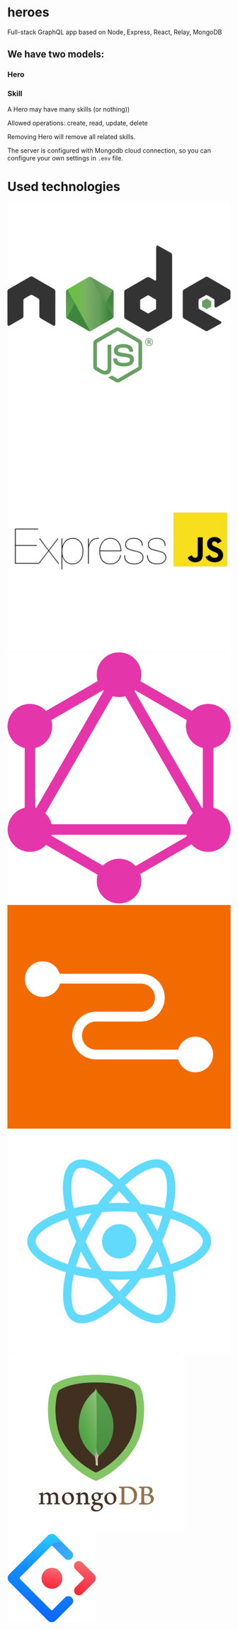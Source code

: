 # heroes
Full-stack GraphQL app based on Node, Express, React, Relay, MongoDB

## We have two models:

### Hero
### Skill

A Hero may have many skills (or nothing))

Allowed operations: create, read, update, delete

Removing Hero will remove all related skills.

The server is configured with Mongodb cloud connection, so you can configure your own settings in ```.env``` file.

# Used technologies

![nodejs](light/src/img/node.png)
![express](light/src/img/express.png)
![graphql](light/src/img/graphql.png)
![relay](light/src/img/relay.png)
![react](light/src/img/react.png)
![mongodb](light/src/img/mongodb.png)
![antd](light/src/img/antd.png)
